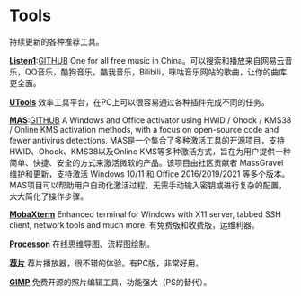 # Tools
持续更新的各种推荐工具。


[**Listen1**](https://listen1.github.io/listen1/):[GITHUB](https://github.com/listen1/)
One for all free music in China。可以搜索和播放来自网易云音乐，QQ音乐，酷狗音乐，酷我音乐，Bilibili，咪咕音乐网站的歌曲，让你的曲库更全面。

[**UTools**](https://www.u.tools/)
效率工具平台，在PC上可以很容易通过各种插件完成不同的任务。

[**MAS**](https://massgrave.dev/):[GITHUB](https://github.com/massgravel/Microsoft-Activation-Scripts)
A Windows and Office activator using HWID / Ohook / KMS38 / Online KMS activation methods, with a focus on open-source code and fewer antivirus detections.
MAS是一个集合了多种激活工具的开源项目，支持HWID、Ohook、KMS38以及Online KMS等多种激活方式，旨在为用户提供一种简单、快捷、安全的方式来激活微软的产品。该项目由社区贡献者 MassGravel 维护和更新，支持激活 Windows 10/11 和 Office 2016/2019/2021 等多个版本。MAS项目可以帮助用户自动化激活过程，无需手动输入密钥或进行复杂的配置，大大简化了操作步骤。

[**MobaXterm**](https://mobaxterm.mobatek.net/)
Enhanced terminal for Windows with X11 server, tabbed SSH client, network tools and much more.
有免费版和收费版，运维利器。

[**Processon**](https://www.processon.com/)
在线思维导图、流程图绘制。

[**荐片**](http://www.jianpian9.com/)
荐片播放器，很不错的体验。有PC版，非常好用。

[**GIMP**](https://www.gimp.org/)
免费开源的照片编辑工具，功能强大（PS的替代）。






